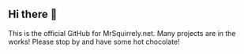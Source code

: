 ## Hi there 👋

This is the official GitHub for MrSquirrely.net.
Many projects are in the works! Please stop by and have some hot chocolate!
